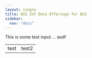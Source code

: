 ```yaml
---
layout: single
title: BIG IoT Data Offerings for BCX
sidebar: 
  nav: "docs"
--- 
```


This is some test input ...
asdf
<table><tr><td>test</td><td>test2</td></tr></table>

